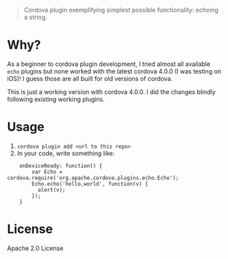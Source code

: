 > Cordova plugin exemplifying simplest possible functionality: echoing a
> string.

# Why?

As a beginner to cordova plugin development, I tried almost all available `echo`
plugins but none worked with the latest cordova 4.0.0 (I was testing on iOS)!
I guess those are all built for old versions of cordova.

This is just a working version with cordova 4.0.0. I did the changes blindly following
existing working plugins.

# Usage

1. `cordova plugin add <url to this repo>`
2. In your code, write something like:
```
    onDeviceReady: function() {
        var Echo = cordova.require('org.apache.cordova.plugins.echo.Echo');
        Echo.echo('hello,world', function(v) {
          alert(v);
        });
    }
```

# License
Apache 2.0 License
